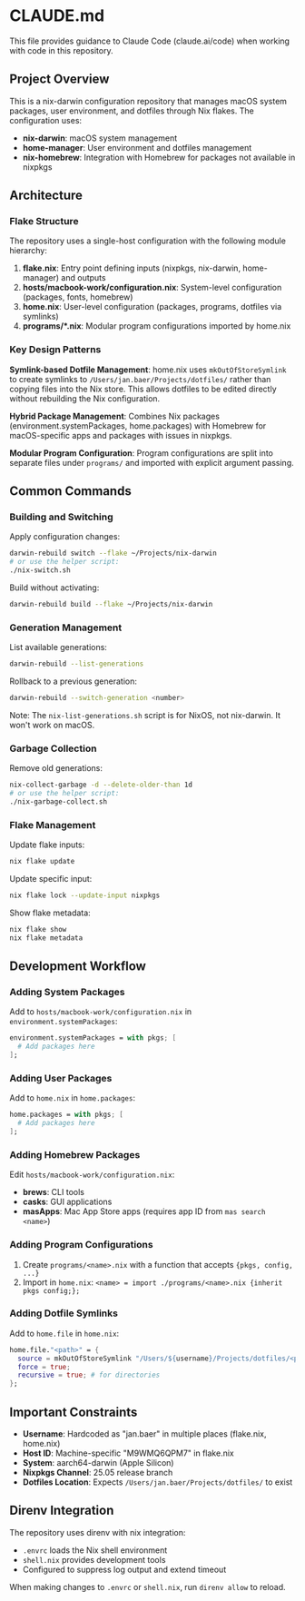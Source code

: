 # CLAUDE.md

This file provides guidance to Claude Code (claude.ai/code) when working with code in this repository.

## Project Overview

This is a nix-darwin configuration repository that manages macOS system packages, user environment, and dotfiles through Nix flakes. The configuration uses:

- **nix-darwin**: macOS system management
- **home-manager**: User environment and dotfiles management
- **nix-homebrew**: Integration with Homebrew for packages not available in nixpkgs

## Architecture

### Flake Structure

The repository uses a single-host configuration with the following module hierarchy:

1. **flake.nix**: Entry point defining inputs (nixpkgs, nix-darwin, home-manager) and outputs
2. **hosts/macbook-work/configuration.nix**: System-level configuration (packages, fonts, homebrew)
3. **home.nix**: User-level configuration (packages, programs, dotfiles via symlinks)
4. **programs/*.nix**: Modular program configurations imported by home.nix

### Key Design Patterns

**Symlink-based Dotfile Management**: home.nix uses `mkOutOfStoreSymlink` to create symlinks to `/Users/jan.baer/Projects/dotfiles/` rather than copying files into the Nix store. This allows dotfiles to be edited directly without rebuilding the Nix configuration.

**Hybrid Package Management**: Combines Nix packages (environment.systemPackages, home.packages) with Homebrew for macOS-specific apps and packages with issues in nixpkgs.

**Modular Program Configuration**: Program configurations are split into separate files under `programs/` and imported with explicit argument passing.

## Common Commands

### Building and Switching

Apply configuration changes:
```bash
darwin-rebuild switch --flake ~/Projects/nix-darwin
# or use the helper script:
./nix-switch.sh
```

Build without activating:
```bash
darwin-rebuild build --flake ~/Projects/nix-darwin
```

### Generation Management

List available generations:
```bash
darwin-rebuild --list-generations
```

Rollback to a previous generation:
```bash
darwin-rebuild --switch-generation <number>
```

Note: The `nix-list-generations.sh` script is for NixOS, not nix-darwin. It won't work on macOS.

### Garbage Collection

Remove old generations:
```bash
nix-collect-garbage -d --delete-older-than 1d
# or use the helper script:
./nix-garbage-collect.sh
```

### Flake Management

Update flake inputs:
```bash
nix flake update
```

Update specific input:
```bash
nix flake lock --update-input nixpkgs
```

Show flake metadata:
```bash
nix flake show
nix flake metadata
```

## Development Workflow

### Adding System Packages

Add to `hosts/macbook-work/configuration.nix` in `environment.systemPackages`:
```nix
environment.systemPackages = with pkgs; [
  # Add packages here
];
```

### Adding User Packages

Add to `home.nix` in `home.packages`:
```nix
home.packages = with pkgs; [
  # Add packages here
];
```

### Adding Homebrew Packages

Edit `hosts/macbook-work/configuration.nix`:
- **brews**: CLI tools
- **casks**: GUI applications
- **masApps**: Mac App Store apps (requires app ID from `mas search <name>`)

### Adding Program Configurations

1. Create `programs/<name>.nix` with a function that accepts `{pkgs, config, ...}`
2. Import in `home.nix`: `<name> = import ./programs/<name>.nix {inherit pkgs config;};`

### Adding Dotfile Symlinks

Add to `home.file` in `home.nix`:
```nix
home.file."<path>" = {
  source = mkOutOfStoreSymlink "/Users/${username}/Projects/dotfiles/<path>";
  force = true;
  recursive = true; # for directories
};
```

## Important Constraints

- **Username**: Hardcoded as "jan.baer" in multiple places (flake.nix, home.nix)
- **Host ID**: Machine-specific "M9WMQ6QPM7" in flake.nix
- **System**: aarch64-darwin (Apple Silicon)
- **Nixpkgs Channel**: 25.05 release branch
- **Dotfiles Location**: Expects `/Users/jan.baer/Projects/dotfiles/` to exist

## Direnv Integration

The repository uses direnv with nix integration:
- `.envrc` loads the Nix shell environment
- `shell.nix` provides development tools
- Configured to suppress log output and extend timeout

When making changes to `.envrc` or `shell.nix`, run `direnv allow` to reload.

